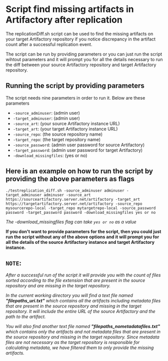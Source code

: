 Script find missing artifacts in Artifactory after replication
==============================================================

The replicationDiff.sh script can be used to find the missing artifacts on your target Artifactory repository if you notice discrepancy in the artifact count after a successful replication event.

The script can be run by providing parameters or you can just run the script wihtout parameters and it will prompt you for all the details necessary to run the diff between your source Artifactory repository and target Artifactory repository.

Running the script by providing parameters
------------------------------------------

The script needs nine parameters in order to run it. Below are these parameters

- `-source_adminuser`: (admin user)
- `-target_adminuser`: (admin user)
- `-source_art`: (your source Artifactory instance URL)
- `-target_art`: (your target Artifactory instance URL)
- `-source_repo`: (the source repository name)
- `-target_repo`: (the target repository name)
- `-source_password`: (admin user password for source Artifactory)
- `-target_password`: (admin user password for target Artifactory)
- `-download_missingfiles`: (yes or no)

Here is an example on how to run the script by providing the above parameters as flags
--------------------------------------------------------------------------------------

`./testreplication_diff.sh -source_adminuser adminuser -target_adminuser adminuser -source_art https://sourceartifactory.server.net/artifactory -target_art https://targetartifactory.server.net/artifactory -source_repo mysourcerepo-local -target_repo mytargetrepo-local -source_password password -target_password password -download_missingfiles yes or no`

*The -download_missingfiles flag can take `yes or no` as a value*

**If you don't want to provide parameters for the script, then you could just run the script without any of the above options and it will prompt you for all the details of the source Artifactory instance and target Artifactory instance.**

**`NOTE`:**
----------
*After a successful run of the script it will provide you with the count of files sorted according to the file extension that are present in the source repository and are missing in the target repository.* 

*In the current working directory you will find a text file named **"filepaths_uri.txt"** which contains all the artifacts including metadata files that are present in the source repository and missing in the target repository. It will include the entire URL of the source Artifactory and the path to the artifact.*

*You will also find another text file named **"filepaths_nometadatafiles.txt"** which contains only the artifacts and not metadata files  that are present in the source repository and missing in the target repository. Since metadata files are not necessary as the target repository is responsible for calculating metadata, we have filtered them to only provide the missing artifacts.*
